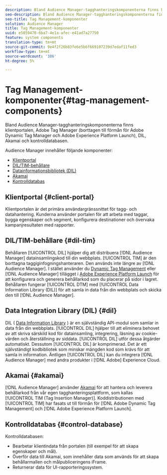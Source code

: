 ```yaml
---
description: Bland Audience Manager-tagghanteringskomponenterna finns klientportalen, Adobe Tag Manager (borttagen till förmån för Adobe Dynamic Tag Manager och Adobe Experience Platform Launch), DIL, Akamai och kontrolldatabasen.
seo-description: Bland Audience Manager-tagghanteringskomponenterna finns klientportalen, Adobe Tag Manager (borttagen till förmån för Adobe Dynamic Tag Manager och Adobe Experience Platform Launch), DIL, Akamai och kontrolldatabasen.
seo-title: Tag Management-komponenter
solution: Audience Manager
title: Tag Management-komponenter
uuid: e5059478-6ba7-4e1a-afec-e41ad7a27750
feature: system components
translation-type: tm+mt
source-git-commit: 9e4f2f26b83fe6e5b6f669107239d7edaf11fed3
workflow-type: tm+mt
source-wordcount: '386'
ht-degree: 5%

---
```



# Tag Management-komponenter{#tag-management-components}

Bland Audience Manager-tagghanteringskomponenterna finns klientportalen, Adobe Tag Manager (borttagen till förmån för Adobe Dynamic Tag Manager och Adobe Experience Platform Launch), DIL, Akamai och kontrolldatabasen.

<!-- 

c_comptag.xml

 -->

Audience Manager innehåller följande komponenter:

* [Klientportal](../../reference/system-components/components-tag-management.md#client-portal)
* [DIL/TIM-behållare](../../reference/system-components/components-tag-management.md#dil-tim)
* [Datainformationsbibliotek (DIL)](../../reference/system-components/components-tag-management.md#dil)
* [Akamai](../../reference/system-components/components-tag-management.md#akamai)
* [Kontrolldatabas](../../reference/system-components/components-tag-management.md#control-database)

## Klientportal {#client-portal}

Klientportalen är det primära användargränssnittet för tagg- och datahantering. Kunderna använder portalen för att arbeta med taggar, bygga egenskaper och segment, konfigurera destinationer och övervaka kampanjresultaten med rapporter.

## DIL/TIM-behållare {#dil-tim}

Behållaren [!UICONTROL DIL] hjälper dig att distribuera [!DNL Audience Manager] datainsamlingskod till din webbplats. [!UICONTROL TIM] är den borttagna taggiginfogningshanteraren. Den används inte längre av [!DNL Audience Manager]. I stället använder du [Dynamic Tag Management](https://docs.adobe.com/content/help/sv-SE/dtm/using/dtm-home.html) eller [!DNL Audience Manager] tillägget i [Adobe Experience Platform Launch](https://docs.adobelaunch.com/extension-reference/web/adobe-audience-manager-extension) för att konfigurera och generera behållarkod som du placerar på sidor i lagret. Behållaren fungerar [!UICONTROL DTM] med [!UICONTROL Data Information Library (DIL)] för att samla in data från din webbplats och skicka den till [!DNL Audience Manager].

## Data Integration Library (DIL)  {#dil}

DIL ( [Data Information Library](../../dil/dil-overview.md) ) är en självständig API-modul som samlar in data från din webbplats. [!UICONTROL DIL] hjälper till att eliminera behovet av att skriva särskild kod för datainsamling, integrering, läsning av cookie-värden och återställning av siddata. [!UICONTROL DIL] utför dessa åtgärder automatiskt. Dessutom [!UICONTROL DIL] är komprimerad. Det är ett självständigt kodbibliotek som minskar mängden kod som krävs för att samla in information. Äntligen [!UICONTROL DIL] kan du integrera [!DNL Audience Manager] med andra produkter i [!DNL Adobe] Experience Cloud.

## Akamai {#akamai}

[!DNL Audience Manager] använder [Akamai](https://www.akamai.com/html/about/index.html) för att hantera och leverera behållarkod från vår egen tagghanteringsplattform, som kallas [!UICONTROL TIM (Tag Insertion Manager)]. Koddistributionen med [!UICONTROL TIM] har fasats ut till förmån för [!DNL Adobe Dynamic Tag Management] och [!DNL Adobe Experience Platform Launch].

## Kontrolldatabas {#control-database}

Kontrolldatabasen:

* Bearbetar klientindata från portalen (till exempel för att skapa egenskaper och mål).
* Överför data till Akamai, som innehåller data som används för att skapa behållarmallen och målpubliceringens iFrame.
* Returnerar data för UI-rapporteringssystem.

